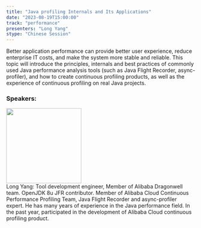 ```yaml
---
title: "Java profiling Internals and Its Applications"
date: "2023-08-19T15:00:00" 
track: "performance"
presenters: "Long Yang"
stype: "Chinese Session"
---
```

Better application performance can provide better user experience, reduce enterprise IT costs, and make the system more stable and reliable. This topic will introduce the principles, internals and best practices of commonly used Java performance analysis tools (such as Java Flight Recorder, async-profiler), and how to create continuous profiling products, as well as the experience of continuous profiling on real Java projects. 
 ### Speakers: 
 <img src="https://img.bagevent.com/resource/20230616/1750208010.jpg" width="200" /><br>Long Yang: Tool development engineer, Member of Alibaba Dragonwell team. OpenJDK 8u JFR contributor. Member of Alibaba Cloud Continuous Performance Profiling Team, Java Flight Recorder and async-profiler expert. He has many years of experience in the Java performance field. In the past year, participated in the development of Alibaba Cloud continuous profiling product.
 <br><br>
